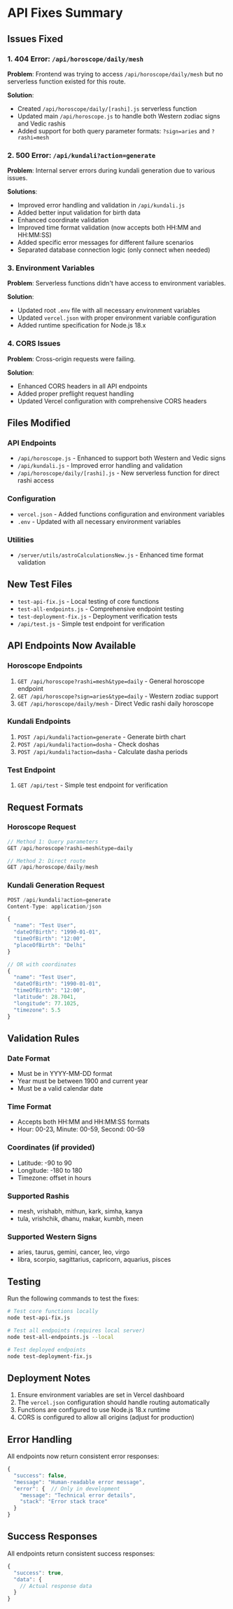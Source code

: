 # API Fixes Summary

## Issues Fixed

### 1. 404 Error: `/api/horoscope/daily/mesh`

**Problem**: Frontend was trying to access `/api/horoscope/daily/mesh` but no serverless function existed for this route.

**Solution**: 
- Created `/api/horoscope/daily/[rashi].js` serverless function
- Updated main `/api/horoscope.js` to handle both Western zodiac signs and Vedic rashis
- Added support for both query parameter formats: `?sign=aries` and `?rashi=mesh`

### 2. 500 Error: `/api/kundali?action=generate`

**Problem**: Internal server errors during kundali generation due to various issues.

**Solutions**:
- Improved error handling and validation in `/api/kundali.js`
- Added better input validation for birth data
- Enhanced coordinate validation
- Improved time format validation (now accepts both HH:MM and HH:MM:SS)
- Added specific error messages for different failure scenarios
- Separated database connection logic (only connect when needed)

### 3. Environment Variables

**Problem**: Serverless functions didn't have access to environment variables.

**Solution**:
- Updated root `.env` file with all necessary environment variables
- Updated `vercel.json` with proper environment variable configuration
- Added runtime specification for Node.js 18.x

### 4. CORS Issues

**Problem**: Cross-origin requests were failing.

**Solution**:
- Enhanced CORS headers in all API endpoints
- Added proper preflight request handling
- Updated Vercel configuration with comprehensive CORS headers

## Files Modified

### API Endpoints
- `/api/horoscope.js` - Enhanced to support both Western and Vedic signs
- `/api/kundali.js` - Improved error handling and validation
- `/api/horoscope/daily/[rashi].js` - New serverless function for direct rashi access

### Configuration
- `vercel.json` - Added functions configuration and environment variables
- `.env` - Updated with all necessary environment variables

### Utilities
- `/server/utils/astroCalculationsNew.js` - Enhanced time format validation

## New Test Files

- `test-api-fix.js` - Local testing of core functions
- `test-all-endpoints.js` - Comprehensive endpoint testing
- `test-deployment-fix.js` - Deployment verification tests
- `/api/test.js` - Simple test endpoint for verification

## API Endpoints Now Available

### Horoscope Endpoints
1. `GET /api/horoscope?rashi=mesh&type=daily` - General horoscope endpoint
2. `GET /api/horoscope?sign=aries&type=daily` - Western zodiac support
3. `GET /api/horoscope/daily/mesh` - Direct Vedic rashi daily horoscope

### Kundali Endpoints
1. `POST /api/kundali?action=generate` - Generate birth chart
2. `POST /api/kundali?action=dosha` - Check doshas
3. `POST /api/kundali?action=dasha` - Calculate dasha periods

### Test Endpoint
1. `GET /api/test` - Simple test endpoint for verification

## Request Formats

### Horoscope Request
```javascript
// Method 1: Query parameters
GET /api/horoscope?rashi=mesh&type=daily

// Method 2: Direct route
GET /api/horoscope/daily/mesh
```

### Kundali Generation Request
```javascript
POST /api/kundali?action=generate
Content-Type: application/json

{
  "name": "Test User",
  "dateOfBirth": "1990-01-01",
  "timeOfBirth": "12:00",
  "placeOfBirth": "Delhi"
}

// OR with coordinates
{
  "name": "Test User",
  "dateOfBirth": "1990-01-01",
  "timeOfBirth": "12:00",
  "latitude": 28.7041,
  "longitude": 77.1025,
  "timezone": 5.5
}
```

## Validation Rules

### Date Format
- Must be in YYYY-MM-DD format
- Year must be between 1900 and current year
- Must be a valid calendar date

### Time Format
- Accepts both HH:MM and HH:MM:SS formats
- Hour: 00-23, Minute: 00-59, Second: 00-59

### Coordinates (if provided)
- Latitude: -90 to 90
- Longitude: -180 to 180
- Timezone: offset in hours

### Supported Rashis
- mesh, vrishabh, mithun, kark, simha, kanya
- tula, vrishchik, dhanu, makar, kumbh, meen

### Supported Western Signs
- aries, taurus, gemini, cancer, leo, virgo
- libra, scorpio, sagittarius, capricorn, aquarius, pisces

## Testing

Run the following commands to test the fixes:

```bash
# Test core functions locally
node test-api-fix.js

# Test all endpoints (requires local server)
node test-all-endpoints.js --local

# Test deployed endpoints
node test-deployment-fix.js
```

## Deployment Notes

1. Ensure environment variables are set in Vercel dashboard
2. The `vercel.json` configuration should handle routing automatically
3. Functions are configured to use Node.js 18.x runtime
4. CORS is configured to allow all origins (adjust for production)

## Error Handling

All endpoints now return consistent error responses:

```javascript
{
  "success": false,
  "message": "Human-readable error message",
  "error": {  // Only in development
    "message": "Technical error details",
    "stack": "Error stack trace"
  }
}
```

## Success Responses

All endpoints return consistent success responses:

```javascript
{
  "success": true,
  "data": {
    // Actual response data
  }
}
```